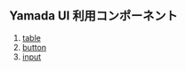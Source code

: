 ## Yamada UI 利用コンポーネント
1. [table](https://yamada-ui.com/ja/components/data-display/table)
2. [button](https://yamada-ui.com/ja/components/forms/button)
3. [input](https://yamada-ui.com/ja/components/forms/inpu)